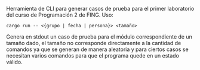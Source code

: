 Herramienta de CLI para generar casos de prueba para el primer laboratorio del curso de Programación 2 de FING.
Uso:
```
cargo run -- <{grupo | fecha | persona}> <tamaño>
```
Genera en stdout un caso de prueba para el módulo correspondiente de un tamaño dado, el tamaño no corresponde directamente a la cantidad de comandos ya que se generan de manera aleatoria y para ciertos casos se necesitan varios comandos para que el programa quede en un estado válido.
